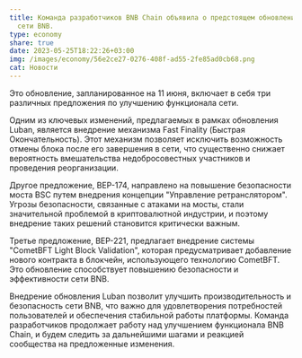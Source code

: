 ```yaml
---
title: Команда разработчиков BNB Chain объявила о предстоящем обновлении Luban в
  сети BNB.
type: economy
share: true
date: 2023-05-25T18:22:26+03:00
img: /images/economy/56e2ce27-0276-408f-ad55-2fe85ad0cb68.png
cat: Новости
---
```

Это обновление, запланированное на 11 июня, включает в себя три различных предложения по улучшению функционала сети.

Одним из ключевых изменений, предлагаемых в рамках обновления Luban, является внедрение механизма Fast Finality (Быстрая Окончательность). Этот механизм позволяет исключить возможность отмены блока после его завершения в сети, что существенно снижает вероятность вмешательства недобросовестных участников и проведения реорганизации.

Другое предложение, BEP-174, направлено на повышение безопасности моста BSC путем внедрения концепции "Управление ретранслятором". Угрозы безопасности, связанные с атаками на мосты, стали значительной проблемой в криптовалютной индустрии, и поэтому внедрение таких решений становится критически важным.

Третье предложение, BEP-221, предлагает внедрение системы "CometBFT Light Block Validation", которая предусматривает добавление нового контракта в блокчейн, использующего технологию CometBFT. Это обновление способствует повышению безопасности и эффективности сети BNB.

Внедрение обновления Luban позволит улучшить производительность и безопасность сети BNB, что важно для удовлетворения потребностей пользователей и обеспечения стабильной работы платформы. Команда разработчиков продолжает работу над улучшением функционала BNB Chain, и будем следить за дальнейшими шагами и реакцией сообщества на предложенные изменения.